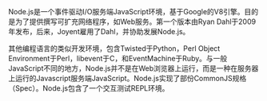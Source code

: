 Node.js是一个事件驱动I/O服务端JavaScript环境，基于Google的V8引擎。目的是为了提供撰写可扩充网络程序，如Web服务。第一个版本由Ryan Dahl于2009年发布，后来，Joyent雇用了Dahl，并协助发展Node.js。 

其他编程语言的类似开发环境，包含Twisted于Python，Perl Object Environment于Perl，libevent于C，和EventMachine于Ruby。与一般JavaScript不同的地方，Node.js并不是在Web浏览器上运行，而是一种在服务器上运行的Javascript服务端JavaScript。Node.js实现了部份CommonJS规格（Spec）。Node.js包含了一个交互测试REPL环境。
